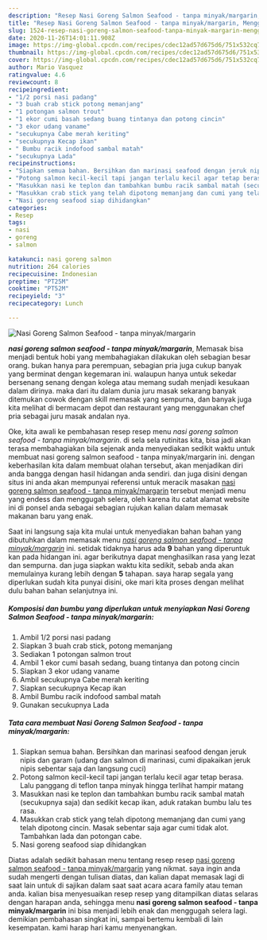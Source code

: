 ```yaml
---
description: "Resep Nasi Goreng Salmon Seafood - tanpa minyak/margarin, Menggugah Selera"
title: "Resep Nasi Goreng Salmon Seafood - tanpa minyak/margarin, Menggugah Selera"
slug: 1524-resep-nasi-goreng-salmon-seafood-tanpa-minyak-margarin-menggugah-selera
date: 2020-11-26T14:01:11.908Z
image: https://img-global.cpcdn.com/recipes/cdec12ad57d675d6/751x532cq70/nasi-goreng-salmon-seafood-tanpa-minyakmargarin-foto-resep-utama.jpg
thumbnail: https://img-global.cpcdn.com/recipes/cdec12ad57d675d6/751x532cq70/nasi-goreng-salmon-seafood-tanpa-minyakmargarin-foto-resep-utama.jpg
cover: https://img-global.cpcdn.com/recipes/cdec12ad57d675d6/751x532cq70/nasi-goreng-salmon-seafood-tanpa-minyakmargarin-foto-resep-utama.jpg
author: Mario Vasquez
ratingvalue: 4.6
reviewcount: 8
recipeingredient:
- "1/2 porsi nasi padang"
- "3 buah crab stick potong memanjang"
- "1 potongan salmon trout"
- "1 ekor cumi basah sedang buang tintanya dan potong cincin"
- "3 ekor udang vaname"
- "secukupnya Cabe merah keriting"
- "secukupnya Kecap ikan"
- " Bumbu racik indofood sambal matah"
- "secukupnya Lada"
recipeinstructions:
- "Siapkan semua bahan. Bersihkan dan marinasi seafood dengan jeruk nipis dan garam (udang dan salmon di marinasi, cumi dipakaikan jeruk nipis sebentar saja dan langsung cuci)"
- "Potong salmon kecil-kecil tapi jangan terlalu kecil agar tetap berasa. Lalu panggang di teflon tanpa minyak hingga terlihat hampir matang"
- "Masukkan nasi ke teplon dan tambahkan bumbu racik sambal matah (secukupnya saja) dan sedikit kecap ikan, aduk ratakan bumbu lalu tes rasa."
- "Masukkan crab stick yang telah dipotong memanjang dan cumi yang telah dipotong cincin. Masak sebentar saja agar cumi tidak alot. Tambahkan lada dan potongan cabe."
- "Nasi goreng seafood siap dihidangkan"
categories:
- Resep
tags:
- nasi
- goreng
- salmon

katakunci: nasi goreng salmon 
nutrition: 264 calories
recipecuisine: Indonesian
preptime: "PT25M"
cooktime: "PT52M"
recipeyield: "3"
recipecategory: Lunch

---
```



![Nasi Goreng Salmon Seafood - tanpa minyak/margarin](https://img-global.cpcdn.com/recipes/cdec12ad57d675d6/751x532cq70/nasi-goreng-salmon-seafood-tanpa-minyakmargarin-foto-resep-utama.jpg)

<b><i>nasi goreng salmon seafood - tanpa minyak/margarin</i></b>, Memasak bisa menjadi bentuk hobi yang membahagiakan dilakukan oleh sebagian besar orang. bukan hanya para perempuan, sebagian pria juga cukup banyak yang berminat dengan kegemaran ini. walaupun hanya untuk sekedar bersenang senang dengan kolega atau memang sudah menjadi kesukaan dalam dirinya. maka dari itu dalam dunia juru masak sekarang banyak ditemukan cowok dengan skill memasak yang sempurna, dan banyak juga kita melihat di bermacam depot dan restaurant yang menggunakan chef pria sebagai juru masak andalan nya.

Oke, kita awali ke pembahasan resep resep menu <i>nasi goreng salmon seafood - tanpa minyak/margarin</i>. di sela sela rutinitas kita, bisa jadi akan terasa membahagiakan bila sejenak anda menyediakan sedikit waktu untuk membuat nasi goreng salmon seafood - tanpa minyak/margarin ini. dengan keberhasilan kita dalam membuat olahan tersebut, akan menjadikan diri anda bangga dengan hasil hidangan anda sendiri. dan juga disini dengan situs ini anda akan mempunyai referensi untuk meracik masakan <u>nasi goreng salmon seafood - tanpa minyak/margarin</u> tersebut menjadi menu yang endess dan menggugah selera, oleh karena itu catat alamat website ini di ponsel anda sebagai sebagian rujukan kalian dalam memasak makanan baru yang enak.




Saat ini langsung saja kita mulai untuk menyediakan bahan bahan yang dibutuhkan dalam memasak menu <u><i>nasi goreng salmon seafood - tanpa minyak/margarin</i></u> ini. setidak tidaknya harus ada <b>9</b> bahan yang diperuntuk kan pada hidangan ini. agar berikutnya dapat menghasilkan rasa yang lezat dan sempurna. dan juga siapkan waktu kita sedikit, sebab anda akan memulainya kurang lebih dengan <b>5</b> tahapan. saya harap segala yang diperlukan sudah kita punyai disini, oke mari kita proses dengan melihat dulu bahan bahan selanjutnya ini.

<!--inarticleads1-->

##### Komposisi dan bumbu yang diperlukan untuk menyiapkan Nasi Goreng Salmon Seafood - tanpa minyak/margarin:

1. Ambil 1/2 porsi nasi padang
1. Siapkan 3 buah crab stick, potong memanjang
1. Sediakan 1 potongan salmon trout
1. Ambil 1 ekor cumi basah sedang, buang tintanya dan potong cincin
1. Siapkan 3 ekor udang vaname
1. Ambil secukupnya Cabe merah keriting
1. Siapkan secukupnya Kecap ikan
1. Ambil  Bumbu racik indofood sambal matah
1. Gunakan secukupnya Lada




<!--inarticleads2-->

##### Tata cara membuat Nasi Goreng Salmon Seafood - tanpa minyak/margarin:

1. Siapkan semua bahan. Bersihkan dan marinasi seafood dengan jeruk nipis dan garam (udang dan salmon di marinasi, cumi dipakaikan jeruk nipis sebentar saja dan langsung cuci)
1. Potong salmon kecil-kecil tapi jangan terlalu kecil agar tetap berasa. Lalu panggang di teflon tanpa minyak hingga terlihat hampir matang
1. Masukkan nasi ke teplon dan tambahkan bumbu racik sambal matah (secukupnya saja) dan sedikit kecap ikan, aduk ratakan bumbu lalu tes rasa.
1. Masukkan crab stick yang telah dipotong memanjang dan cumi yang telah dipotong cincin. Masak sebentar saja agar cumi tidak alot. Tambahkan lada dan potongan cabe.
1. Nasi goreng seafood siap dihidangkan




Diatas adalah sedikit bahasan menu tentang resep resep <u>nasi goreng salmon seafood - tanpa minyak/margarin</u> yang nikmat. saya ingin anda sudah mengerti dengan tulisan diatas, dan kalian dapat memasak lagi di saat lain untuk di sajikan dalam saat saat acara acara family atau teman anda. kalian bisa menyesuaikan resep resep yang ditampilkan diatas selaras dengan harapan anda, sehingga menu <b>nasi goreng salmon seafood - tanpa minyak/margarin</b> ini bisa menjadi lebih enak dan menggugah selera lagi. demikian pembahasan singkat ini, sampai bertemu kembali di lain kesempatan. kami harap hari kamu menyenangkan.
